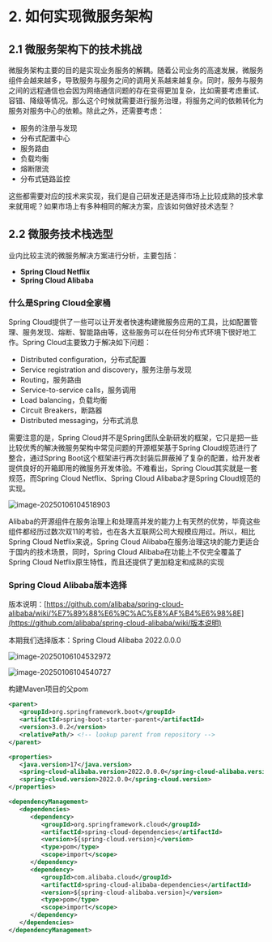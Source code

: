 # **2. 如何实现微服务架构**

## **2.1 微服务架构下的技术挑战**

微服务架构主要的目的是实现业务服务的解耦。随着公司业务的高速发展，微服务组件会越来越多，导致服务与服务之间的调用关系越来越复杂。同时，服务与服务之间的远程通信也会因为网络通信问题的存在变得更加复杂，比如需要考虑重试、容错、降级等情况。那么这个时候就需要进行服务治理，将服务之间的依赖转化为服务对服务中心的依赖。除此之外，还需要考虑：

- 服务的注册与发现
- 分布式配置中心
- 服务路由
- 负载均衡
- 熔断限流
- 分布式链路监控

这些都需要对应的技术来实现，我们是自己研发还是选择市场上比较成熟的技术拿来就用呢？如果市场上有多种相同的解决方案，应该如何做好技术选型？

## **2.2 微服务技术栈选型**

业内比较主流的微服务解决方案进行分析，主要包括：

- **Spring Cloud Netflix**
- **Spring Cloud Alibaba**

### **什么是Spring Cloud全家桶**

Spring Cloud提供了一些可以让开发者快速构建微服务应用的工具，比如配置管理、服务发现、熔断、智能路由等，这些服务可以在任何分布式环境下很好地工作。Spring Cloud主要致力于解决如下问题：

- Distributed configuration，分布式配置
- Service registration and discovery，服务注册与发现
- Routing，服务路由
- Service-to-service calls，服务调用
- Load balancing，负载均衡
- Circuit Breakers，断路器
- Distributed messaging，分布式消息

需要注意的是，Spring Cloud并不是Spring团队全新研发的框架，它只是把一些比较优秀的解决微服务架构中常见问题的开源框架基于Spring Cloud规范进行了整合，通过Spring Boot这个框架进行再次封装后屏蔽掉了复杂的配置，给开发者提供良好的开箱即用的微服务开发体验。不难看出，Spring Cloud其实就是一套规范，而Spring Cloud Netflix、Spring Cloud Alibaba才是Spring Cloud规范的实现。

![image-20250106104518903](https://blog-1304855543.cos.ap-guangzhou.myqcloud.com/blog/202501061045959.png)

Alibaba的开源组件在服务治理上和处理高并发的能力上有天然的优势，毕竟这些组件都经历过数次双11的考验，也在各大互联网公司大规模应用过。所以，相比Spring Cloud Netflix来说，Spring Cloud Alibaba在服务治理这块的能力更适合于国内的技术场景，同时，Spring Cloud Alibaba在功能上不仅完全覆盖了Spring Cloud Netflix原生特性，而且还提供了更加稳定和成熟的实现

### **Spring Cloud Alibaba版本选择**

版本说明：[https://github.com/alibaba/spring-cloud-alibaba/wiki/%E7%89%88%E6%9C%AC%E8%AF%B4%E6%98%8E](https://github.com/alibaba/spring-cloud-alibaba/wiki/版本说明)

本期我们选择版本：Spring Cloud Alibaba 2022.0.0.0

![image-20250106104532972](https://blog-1304855543.cos.ap-guangzhou.myqcloud.com/blog/202501061045023.png)

![image-20250106104540727](https://blog-1304855543.cos.ap-guangzhou.myqcloud.com/blog/202501061045786.png)

构建Maven项目的父pom

```xml
<parent>
   <groupId>org.springframework.boot</groupId>
   <artifactId>spring-boot-starter-parent</artifactId>
   <version>3.0.2</version>
   <relativePath/> <!-- lookup parent from repository -->
</parent>

<properties>
   <java.version>17</java.version>
   <spring-cloud-alibaba.version>2022.0.0.0</spring-cloud-alibaba.version>
   <spring-cloud.version>2022.0.0</spring-cloud.version>
</properties>

<dependencyManagement>
   <dependencies>
      <dependency>
         <groupId>org.springframework.cloud</groupId>
         <artifactId>spring-cloud-dependencies</artifactId>
         <version>${spring-cloud.version}</version>
         <type>pom</type>
         <scope>import</scope>
      </dependency>
      <dependency>
         <groupId>com.alibaba.cloud</groupId>
         <artifactId>spring-cloud-alibaba-dependencies</artifactId>
         <version>${spring-cloud-alibaba.version}</version>
         <type>pom</type>
         <scope>import</scope>
      </dependency>
   </dependencies>
</dependencyManagement>
```
